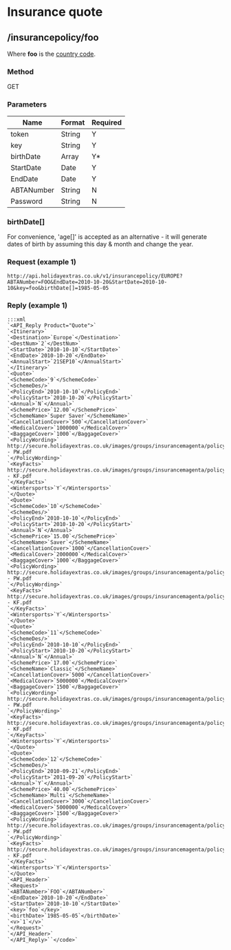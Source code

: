 # Insurance quote

## /insurancepolicy/foo

Where **foo** is the [ country code](hxapi/insurance ).

### Method

GET

### Parameters

 | Name       | Format | Required | 
 | ----       | ------ | -------- | 
 | token      | String | Y        | 
 | key        | String | Y        | 
 | birthDate  | Array  | Y*       | 
 | StartDate  | Date   | Y        | 
 | EndDate    | Date   | Y        | 
 | ABTANumber | String | N        | 
 | Password   | String | N        | 

###  birthDate[] 

For convenience, 'age[]' is accepted as an alternative - it will generate dates of birth by assuming this day & month and change the year.

### Request (example 1)

	
	http://api.holidayextras.co.uk/v1/insurancepolicy/EUROPE?ABTANumber=FOO&EndDate=2010-10-20&StartDate=2010-10-10&key=foo&birthDate[]=1985-05-05


### Reply (example 1)

	:::xml
	`<API_Reply Product="Quote">`
	`<Itinerary>`
	`<Destination>`Europe`</Destination>`
	`<DestNum>`2`</DestNum>`
	`<StartDate>`2010-10-10`</StartDate>`
	`<EndDate>`2010-10-20`</EndDate>`
	`<AnnualStart>`21SEP10`</AnnualStart>`
	`</Itinerary>`
	`<Quote>`
	`<SchemeCode>`9`</SchemeCode>`
	`<SchemeDes/>`
	`<PolicyEnd>`2010-10-10`</PolicyEnd>`
	`<PolicyStart>`2010-10-20`</PolicyStart>`
	`<Annual>`N`</Annual>`
	`<SchemePrice>`12.00`</SchemePrice>`
	`<SchemeName>`Super Saver`</SchemeName>`
	`<CancellationCover>`500`</CancellationCover>`
	`<MedicalCover>`1000000`</MedicalCover>`
	`<BaggageCover>`1000`</BaggageCover>`
	`<PolicyWording>`
	http://secure.holidayextras.co.uk/images/groups/insurancemagenta/policy_wording/Direct - PW.pdf
	`</PolicyWording>`
	`<KeyFacts>`
	http://secure.holidayextras.co.uk/images/groups/insurancemagenta/policy_wording/Direct - KF.pdf
	`</KeyFacts>`
	`<Wintersports>`Y`</Wintersports>`
	`</Quote>`
	`<Quote>`
	`<SchemeCode>`10`</SchemeCode>`
	`<SchemeDes/>`
	`<PolicyEnd>`2010-10-10`</PolicyEnd>`
	`<PolicyStart>`2010-10-20`</PolicyStart>`
	`<Annual>`N`</Annual>`
	`<SchemePrice>`15.00`</SchemePrice>`
	`<SchemeName>`Saver`</SchemeName>`
	`<CancellationCover>`1000`</CancellationCover>`
	`<MedicalCover>`2000000`</MedicalCover>`
	`<BaggageCover>`1000`</BaggageCover>`
	`<PolicyWording>`
	http://secure.holidayextras.co.uk/images/groups/insurancemagenta/policy_wording/Direct - PW.pdf
	`</PolicyWording>`
	`<KeyFacts>`
	http://secure.holidayextras.co.uk/images/groups/insurancemagenta/policy_wording/Direct - KF.pdf
	`</KeyFacts>`
	`<Wintersports>`Y`</Wintersports>`
	`</Quote>`
	`<Quote>`
	`<SchemeCode>`11`</SchemeCode>`
	`<SchemeDes/>`
	`<PolicyEnd>`2010-10-10`</PolicyEnd>`
	`<PolicyStart>`2010-10-20`</PolicyStart>`
	`<Annual>`N`</Annual>`
	`<SchemePrice>`17.00`</SchemePrice>`
	`<SchemeName>`Classic`</SchemeName>`
	`<CancellationCover>`5000`</CancellationCover>`
	`<MedicalCover>`5000000`</MedicalCover>`
	`<BaggageCover>`1500`</BaggageCover>`
	`<PolicyWording>`
	http://secure.holidayextras.co.uk/images/groups/insurancemagenta/policy_wording/Direct - PW.pdf
	`</PolicyWording>`
	`<KeyFacts>`
	http://secure.holidayextras.co.uk/images/groups/insurancemagenta/policy_wording/Direct - KF.pdf
	`</KeyFacts>`
	`<Wintersports>`Y`</Wintersports>`
	`</Quote>`
	`<Quote>`
	`<SchemeCode>`12`</SchemeCode>`
	`<SchemeDes/>`
	`<PolicyEnd>`2010-09-21`</PolicyEnd>`
	`<PolicyStart>`2011-09-20`</PolicyStart>`
	`<Annual>`Y`</Annual>`
	`<SchemePrice>`40.00`</SchemePrice>`
	`<SchemeName>`Multi`</SchemeName>`
	`<CancellationCover>`3000`</CancellationCover>`
	`<MedicalCover>`5000000`</MedicalCover>`
	`<BaggageCover>`1500`</BaggageCover>`
	`<PolicyWording>`
	http://secure.holidayextras.co.uk/images/groups/insurancemagenta/policy_wording/Direct - PW.pdf
	`</PolicyWording>`
	`<KeyFacts>`
	http://secure.holidayextras.co.uk/images/groups/insurancemagenta/policy_wording/Direct - KF.pdf
	`</KeyFacts>`
	`<Wintersports>`Y`</Wintersports>`
	`</Quote>`
	`<API_Header>`
	`<Request>`
	`<ABTANumber>`FOO`</ABTANumber>`
	`<EndDate>`2010-10-20`</EndDate>`
	`<StartDate>`2010-10-10`</StartDate>`
	`<key>`foo`</key>`
	`<birthDate>`1985-05-05`</birthDate>`
	`<v>`1`</v>`
	`</Request>`
	`</API_Header>`
	`</API_Reply>``</code>`
	